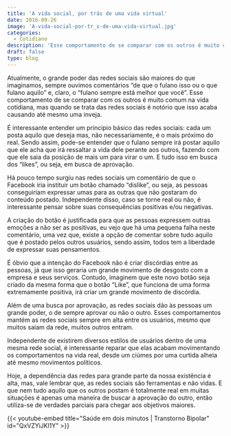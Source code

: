 ```yaml
---
title: 'A vida social, por trás de uma vida virtual'
date: 2016-09-26
image: 'A-vida-social-por-tr_s-de-uma-vida-virtual.jpg'
categories:
  - Cotidiano
description: 'Esse comportamento de se comparar com os outros é muito comum na vida cotidiana, mas o que está por trás de uma vida virtual?'
draft: false
type: blog
---
```


Atualmente, o grande poder das redes sociais são maiores do que imaginamos, sempre ouvimos comentários “de que o fulano isso ou o que fulano aquilo” e, claro, o “fulano sempre está melhor que você”. Esse comportamento de se comparar com os outros é muito comum na vida cotidiana, mas quando se trata das redes sociais é notório que isso acaba causando até mesmo uma inveja.

É interessante entender um principio básico das redes sociais: cada um posta aquilo que deseja mas, não necessariamente, é o mais próximo do real. Sendo assim, pode-se entender que o fulano sempre irá postar aquilo que ele acha que irá ressaltar a vida dele perante aos outros, fazendo com que ele saia da posição de mais um para virar o um. E tudo isso em busca dos “likes”, ou seja, em busca de aprovação.

Há pouco tempo surgiu nas redes sociais um comentário de que o Facebook iria instituir um botão chamado “dislike”, ou seja, as pessoas conseguiriam expressar umas para as outras que não gostaram do conteúdo postado. Independente disso, caso se torne real ou não, é interessante pensar sobre suas consequências positivas e/ou negativas.

A criação do botão é justificada para que as pessoas expressem outras emoções a não ser as positivas, eu vejo que há uma pequena falha neste comentário, uma vez que, existe a opção de comentar sobre tudo aquilo que é postado pelos outros usuários, sendo assim, todos tem a liberdade de expressar suas pensamentos.

É óbvio que a intenção do Facebook não é criar discórdias entre as pessoas, já que isso geraria um grande movimento de desgosto com a empresa e seus serviços. Contudo, imaginem que este novo botão seja criado da mesma forma que o botão “Like”, que funciona de uma forma extremamente positiva, irá criar um grande movimento de discórdia.

Além de uma busca por aprovação, as redes sociais dão às pessoas um grande poder, o de sempre aprovar ou não o outro. Esses comportamentos mantém as redes sociais sempre em alta entre os usuários, mesmo que muitos saiam da rede, muitos outros entram.

Independente de existirem diversos estilos de usuários dentro de uma mesma rede social, é interessante reparar que elas acabam movimentando os comportamentos na vida real, desde um ciúmes por uma curtida alheia até mesmo movimentos políticos.

Hoje, a dependência das redes para grande parte da nossa existência é alta, mas, vale lembrar que, as redes sociais são ferramentas e não vidas. E que nem tudo aquilo que os outros postam é totalmente real em muitas situações é apenas uma maneira de buscar a aprovação do outro, então utiliza-se de verdades parciais para chegar aos objetivos maiores.

{{< youtube-embed title="Saúde em dois minutos | Transtorno Bipolar" id="QxVZYiJKl1Y" >}}
